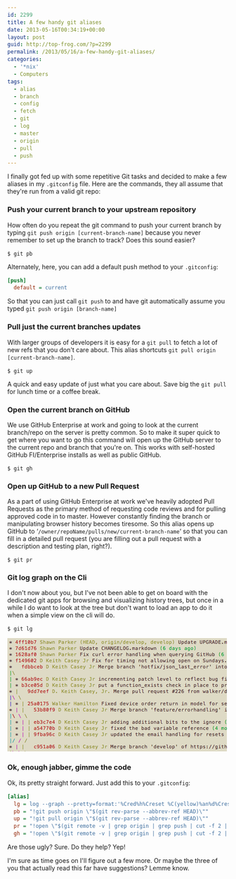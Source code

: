 ```yaml
---
id: 2299
title: A few handy git aliases
date: 2013-05-16T00:34:19+00:00
layout: post
guid: http://top-frog.com/?p=2299
permalink: /2013/05/16/a-few-handy-git-aliases/
categories:
  - '*nix'
  - Computers
tags:
  - alias
  - branch
  - config
  - fetch
  - git
  - log
  - master
  - origin
  - pull
  - push
---
```

I finally got fed up with some repetitive Git tasks and decided to make a few aliases in my `.gitconfig` file. Here are the commands, they all assume that they're run from a valid git repo:

### Push your current branch to your upstream repository

How often do you repeat the git command to push your current branch by typing `git push origin [current-branch-name]` because you never remember to set up the branch to track? Does this sound easier?

``` shell
$ git pb
```

Alternately, here, you can add a default push method to your `.gitconfig`:

``` ini
[push]
  default = current
```

So that you can just call `git push` to and have git automatically assume you typed `git push origin [branch-name]`

### Pull just the current branches updates

With larger groups of developers it is easy for a `git pull` to fetch a lot of new refs that you don't care about. This alias shortcuts `git pull origin [current-branch-name]`.

``` shell
$ git up
```

A quick and easy update of just what you care about. Save big the `git pull` for lunch time or a coffee break.

### Open the current branch on GitHub

We use GitHub Enterprise at work and going to look at the current branch/repo on the server is pretty common. So to make it super quick to get where you want to go this command will open up the GitHub server to the current repo and branch that you're on. This works with self-hosted GitHub FI/Enterprise installs as well as public GitHub.

``` shell
$ git gh
```

### Open up GitHub to a new Pull Request

As a part of using GitHub Enterprise at work we've heavily adopted Pull Requests as the primary method of requesting code reviews and for pulling approved code in to master. However constantly finding the branch or manipulating browser history becomes tiresome. So this alias opens up GitHub to &#8216;`/owner/repoName/pulls/new/current-branch-name`&#8216; so that you can fill in a detailed pull request (you are filling out a pull request with a description and testing plan, right?).

``` shell
$ git pr
```

### Git log graph on the Cli

I don't now about you, but I've not been able to get on board with the dedicated git apps for browsing and visualizing history trees, but once in a while I do want to look at the tree but don't want to load an app to do it when a simple view on the cli will do. 

``` shell
$ git lg
```

<span class="frame">
  <img src="/assets/articles/git-lg.gif" alt="Git Aliases Screenshot" title="git-lg" />
</span>

### Ok, enough jabber, gimme the code

Ok, its pretty straight forward. Just add this to your `.gitconfig`:

``` ini
[alias]
  lg = log --graph --pretty=format:'%Cred%h%Creset %C(yellow)%an%d%Creset %s %Cgreen(%cr)%Creset' --date=relative
  pb = "!git push origin \"$(git rev-parse --abbrev-ref HEAD)\""
  up = "!git pull origin \"$(git rev-parse --abbrev-ref HEAD)\""
  pr = "!open \"$(git remote -v | grep origin | grep push | cut -f 2 | cut -d \" \" -f 1 | sed -e \"s|git@\\(.*\\):\\(.*\\).git|https://\\1/\\2|\")/pull/new/$(git rev-parse --abbrev-ref HEAD)\""&<;br />
  gh = "!open \"$(git remote -v | grep origin | grep push | cut -f 2 | cut -d \" \" -f 1 | sed -e \"s|git@\\(.*\\):\\(.*\\).git|https://\\1/\\2|\")/tree/$(git rev-parse --abbrev-ref HEAD)\""
```

Are those ugly? Sure. Do they help? Yep!

I'm sure as time goes on I'll figure out a few more. Or maybe the three of you that actually read this far have suggestions? Lemme know.